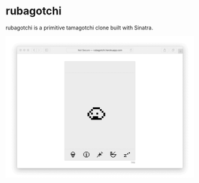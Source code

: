 # rubagotchi

rubagotchi is a primitive tamagotchi clone built with Sinatra.

![rubagotchi](demo.gif)
